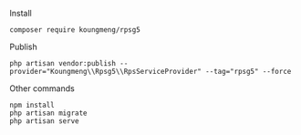 Install
```
composer require koungmeng/rpsg5
```

Publish
```
php artisan vendor:publish --provider="Koungmeng\\Rpsg5\\RpsServiceProvider" --tag="rpsg5" --force
```

Other commands
```
npm install
php artisan migrate
php artisan serve
```
